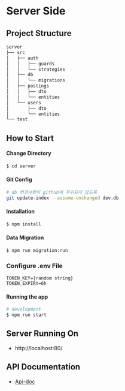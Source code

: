 # Server Side

## Project Structure

```bash
server
├── src
│   ├── auth
│   │   ├── guards
│   │   └── strategies
│   ├── db
│   │   └── migrations
│   ├── postings
│   │   ├── dto
│   │   └── entities
│   └── users
│       ├── dto
│       └── entities
└── test
```

## How to Start

#### Change Directory

```bash
$ cd server
```

#### Git Config

```bash
# db 변경사항이 github에 푸쉬되지 않도록
git update-index --assume-unchanged dev.db
```

#### Installation

```bash
$ npm install
```

#### Data Migration

```bash
$ npm run migration:run
```

### Configure .env File

```
TOKEN_KEY={random string}
TOKEN_EXPIRY=6h
```

#### Running the app

```bash
# development
$ npm run start
```

## Server Running On

- http://localhost:80/

## API Documentation

- [Api-doc](https://jyoo0515.github.io/ApiDoc/)

